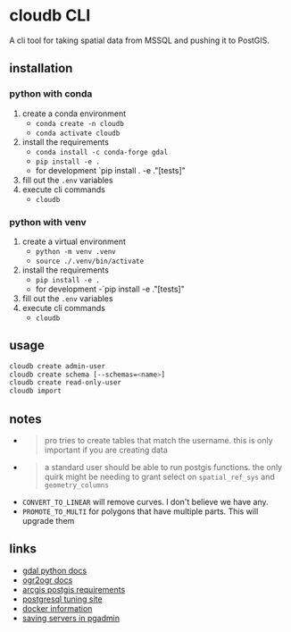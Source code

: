 # cloudb CLI

A cli tool for taking spatial data from MSSQL and pushing it to PostGIS.

## installation

### python with conda

1. create a conda environment
   - `conda create -n cloudb`
   - `conda activate cloudb`
1. install the requirements
   - `conda install -c conda-forge gdal`
   - `pip install -e .`
   - for development `pip install . -e ."[tests]"
1. fill out the `.env` variables
1. execute cli commands
   - `cloudb`

### python with venv

1. create a virtual environment
   - `python -m venv .venv`
   - `source ./.venv/bin/activate`
1. install the requirements
   - `pip install -e .`
   - for development
     -`pip install -e ."[tests]"
1. fill out the `.env` variables
1. execute cli commands
   - `cloudb`

## usage

```sh
cloudb create admin-user
cloudb create schema [--schemas=<name>]
cloudb create read-only-user
cloudb import
```

## notes

- > pro tries to create tables that match the username. this is only important if you are creating data
- > a standard user should be able to run postgis functions. the only quirk might be needing to grant select on `spatial_ref_sys` and `geometry_columns`
- `CONVERT_TO_LINEAR` will remove curves. I don't believe we have any.
- `PROMOTE_TO_MULTI` for polygons that have multiple parts. This will upgrade them

## links

- [gdal python docs](https://gdal.org/python/)
- [ogr2ogr docs](https://gdal.org/programs/ogr2ogr.html)
- [arcgis postgis requirements](https://pro.arcgis.com/en/pro-app/help/data/geodatabases/manage-postgresql/database-requirements-postgresql.htm)
- [postgresql tuning site](https://pgtune.leopard.in.ua/#/)
- [docker information](https://www.pgadmin.org/docs/pgadmin4/latest/container_deployment.html)
- [saving servers in pgadmin](https://www.pgadmin.org/docs/pgadmin4/development/import_export_servers.html#exporting-server)

